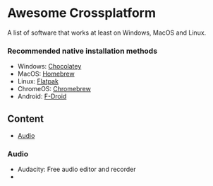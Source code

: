 # Awesome Crossplatform
A list of software that works at least on Windows, MacOS and Linux.

### Recommended native installation methods
* Windows: [Chocolatey](https://chocolatey.org/install)
* MacOS: [Homebrew](https://brew.sh/)
* Linux: [Flatpak](https://flatpak.org/setup/)
* ChromeOS: [Chromebrew](https://chromebrew.github.io/)
* Android: [F-Droid](https://f-droid.org/)

## Content
* [Audio](#audio)

### Audio
* Audacity: Free audio editor and recorder
* 
